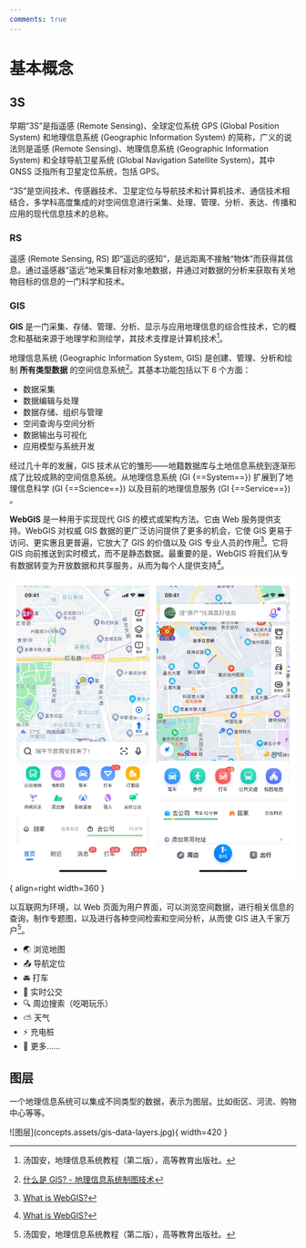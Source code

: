 ```yaml
---
comments: true
---
```


# 基本概念

## 3S

早期“3S”是指遥感 (Remote Sensing)、全球定位系统 GPS (Global Position System) 和地理信息系统 (Geographic Information System) 的简称，广义的说法则是遥感 (Remote Sensing)、地理信息系统 (Geographic Information System) 和全球导航卫星系统 (Global Navigation Satellite System)，其中 GNSS 泛指所有卫星定位系统，包括 GPS。

“3S”是空间技术、传感器技术、卫星定位与导航技术和计算机技术、通信技术相结合，多学科高度集成的对空间信息进行采集、处理、管理、分析、表达、传播和应用的现代信息技术的总称。

### RS

遥感 (Remote Sensing, RS) 即“遥远的感知”，是远距离不接触“物体”而获得其信息。通过遥感器“遥远”地采集目标对象地数据，并通过对数据的分析来获取有关地物目标的信息的一门科学和技术。

### GIS

**GIS** 是一门采集、存储、管理、分析、显示与应用地理信息的综合性技术，它的概念和基础来源于地理学和测绘学，其技术支撑是计算机技术[^1]。

地理信息系统 (Geographic Information System, GIS) 是创建、管理、分析和绘制 **所有类型数据** 的空间信息系统[^2]。其基本功能包括以下 6 个方面：

- 数据采集
- 数据编辑与处理
- 数据存储、组织与管理
- 空间查询与空间分析
- 数据输出与可视化
- 应用模型与系统开发

经过几十年的发展，GIS 技术从它的雏形——地籍数据库与土地信息系统到逐渐形成了比较成熟的空间信息系统。从地理信息系统 (GI {==System==}) 扩展到了地理信息科学 (GI {==Science==}) 以及目前的地理信息服务 (GI {==Service==}) 。

**WebGIS** 是一种用于实现现代 GIS 的模式或架构方法。它由 Web 服务提供支持。WebGIS 对权威 GIS 数据的更广泛访问提供了更多的机会，它使 GIS 更易于访问、更实惠且更普遍，它放大了 GIS 的价值以及 GIS 专业人员的作用[^3]。它将 GIS 向前推送到实时模式，而不是静态数据。最重要的是，WebGIS 将我们从专有数据转变为开放数据和共享服务，从而为每个人提供支持[^3]。

![地图](concepts.assets/ab-map.jpg){ align=right width=360 }

以互联网为环境，以 Web 页面为用户界面，可以浏览空间数据，进行相关信息的查询，制作专题图，以及进行各种空间检索和空间分析，从而使 GIS 进入千家万户[^1]。

- 🌏 浏览地图
- 📤 导航定位
- 🚘 打车
- 🚌 实时公交
- 🔍 周边搜索（吃喝玩乐）
- ⛅ 天气
- ⚡ 充电桩
- 💪 更多……

## 图层

一个地理信息系统可以集成不同类型的数据，表示为图层。比如街区、河流、购物中心等等。

<div class="center" markdown>
![图层](concepts.assets/gis-data-layers.jpg){ width=420 }
</div>

[^1]: 汤国安，地理信息系统教程（第二版），高等教育出版社。
[^2]: [什么是 GIS? - 地理信息系统制图技术](https://www.esri.com/zh-cn/what-is-gis/overview)
[^3]: [What is WebGIS?](https://www.esri.com/about/newsroom/insider/web-gis-simply)
